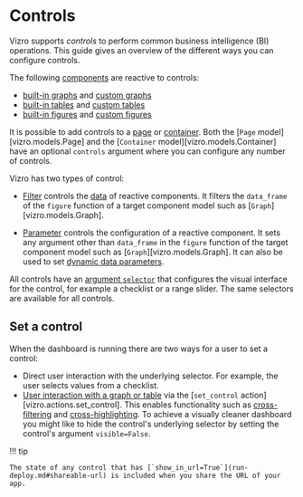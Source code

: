 # Controls

Vizro supports _controls_ to perform common business intelligence (BI) operations. This guide gives an overview of the different ways you can configure controls.

The following [components](components.md) are reactive to controls:

- [built-in graphs](graph.md) and [custom graphs](custom-charts.md)
- [built-in tables](table.md) and [custom tables](custom-tables.md)
- [built-in figures](figure.md) and [custom figures](custom-figures.md)

It is possible to add controls to a [page](pages.md) or [container](container.md#add-controls-to-container). Both the [`Page` model][vizro.models.Page] and the [`Container` model][vizro.models.Container] have an optional `controls` argument where you can configure any number of controls.

Vizro has two types of control:

- [Filter](filters.md) controls the [data](data.md) of reactive components. It filters the `data_frame` of the `figure` function of a target component model such as [`Graph`][vizro.models.Graph].

- [Parameter](parameters.md) controls the configuration of a reactive component. It sets any argument other than `data_frame` in the `figure` function of the target component model such as [`Graph`][vizro.models.Graph]. It can also be used to set [dynamic data parameters](parameters.md#dynamic-data-parameters).

All controls have an [argument `selector`](selectors.md) that configures the visual interface for the control, for example a checklist or a range slider. The same selectors are available for all controls.

## Set a control

When the dashboard is running there are two ways for a user to set a control:

- Direct user interaction with the underlying selector. For example, the user selects values from a checklist.
- [User interaction with a graph or table](graph-table-actions.md) via the [`set_control` action][vizro.actions.set_control]. This enables functionality such as [cross-filtering](graph-table-actions.md#cross-filter) and [cross-highlighting](graph-table-actions.md#cross-highlight). To achieve a visually cleaner dashboard you might like to hide the control's underlying selector by setting the control's argument `visible=False`.

!!! tip

    The state of any control that has [`show_in_url=True`](run-deploy.md#shareable-url) is included when you share the URL of your app.
